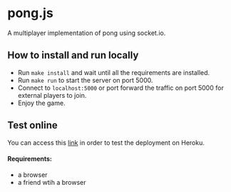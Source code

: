 # pong.js
A multiplayer implementation of pong using socket.io.

## How to install and run locally
- Run ```make install``` and wait until all the requirements are installed.
- Run ```make run``` to start the server on port 5000.
- Connect to ```localhost:5000``` or port forward the traffic on port 5000 for external players to join.
- Enjoy the game.

## Test online
You can access this [link](https://pongjs1.herokuapp.com/) in order to test the deployment on Heroku.
#### Requirements: 
  - a browser
  - a friend wtih a browser

